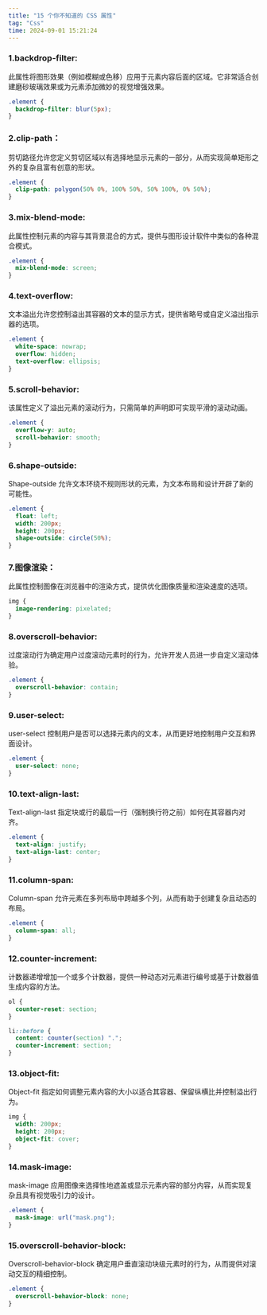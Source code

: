 ```yaml
---
title: "15 个你不知道的 CSS 属性"
tag: "Css"
time: 2024-09-01 15:21:24
---
```


### 1.backdrop-filter:

此属性将图形效果（例如模糊或色移）应用于元素内容后面的区域。它非常适合创建磨砂玻璃效果或为元素添加微妙的视觉增强效果。

```css
.element {
  backdrop-filter: blur(5px);
}
```

### 2.clip-path：

剪切路径允许您定义剪切区域以有选择地显示元素的一部分，从而实现简单矩形之外的复杂且富有创意的形状。

```css
.element {
  clip-path: polygon(50% 0%, 100% 50%, 50% 100%, 0% 50%);
}
```

### 3.mix-blend-mode:

此属性控制元素的内容与其背景混合的方式，提供与图形设计软件中类似的各种混合模式。

```css
.element {
  mix-blend-mode: screen;
}
```

### 4.text-overflow:

文本溢出允许您控制溢出其容器的文本的显示方式，提供省略号或自定义溢出指示器的选项。

```css
.element {
  white-space: nowrap;
  overflow: hidden;
  text-overflow: ellipsis;
}
```

### 5.scroll-behavior:

该属性定义了溢出元素的滚动行为，只需简单的声明即可实现平滑的滚动动画。

```css
.element {
  overflow-y: auto;
  scroll-behavior: smooth;
}
```

### 6.shape-outside:

Shape-outside 允许文本环绕不规则形状的元素，为文本布局和设计开辟了新的可能性。

```css
.element {
  float: left;
  width: 200px;
  height: 200px;
  shape-outside: circle(50%);
}
```

### 7.图像渲染：

此属性控制图像在浏览器中的渲染方式，提供优化图像质量和渲染速度的选项。

```css
img {
  image-rendering: pixelated;
}
```

### 8.overscroll-behavior:

过度滚动行为确定用户过度滚动元素时的行为，允许开发人员进一步自定义滚动体验。

```css
.element {
  overscroll-behavior: contain;
}
```

### 9.user-select:

user-select 控制用户是否可以选择元素内的文本，从而更好地控制用户交互和界面设计。

```css
.element {
  user-select: none;
}
```

### 10.text-align-last:

Text-align-last 指定块或行的最后一行（强制换行符之前）如何在其容器内对齐。

```css
.element {
  text-align: justify;
  text-align-last: center;
}
```

### 11.column-span:

Column-span 允许元素在多列布局中跨越多个列，从而有助于创建复杂且动态的布局。

```css
.element {
  column-span: all;
}
```

### 12.counter-increment:

计数器递增增加一个或多个计数器，提供一种动态对元素进行编号或基于计数器值生成内容的方法。

```css
ol {
  counter-reset: section;
}
```

```css
li::before {
  content: counter(section) ".";
  counter-increment: section;
}
```

### 13.object-fit:

Object-fit 指定如何调整元素内容的大小以适合其容器、保留纵横比并控制溢出行为。

```css
img {
  width: 200px;
  height: 200px;
  object-fit: cover;
}
```

### 14.mask-image:

mask-image 应用图像来选择性地遮盖或显示元素内容的部分内容，从而实现复杂且具有视觉吸引力的设计。

```css
.element {
  mask-image: url("mask.png");
}
```

### 15.overscroll-behavior-block:

Overscroll-behavior-block 确定用户垂直滚动块级元素时的行为，从而提供对滚动交互的精细控制。

```css
.element {
  overscroll-behavior-block: none;
}
```
